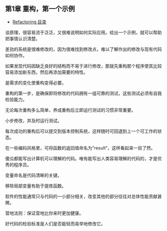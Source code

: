 ## 第1章 重构，第一个示例

- [Refactoring 目录](./index.md)

谈原理，很容易流于泛泛，又很难说明如何实际应用。给出一个示例，就可以帮助把事情认识清楚。

差劲的系统是很难修改的，因为很难找到修改点，难以了解作出的修改与现有代码如何协作。

如果发现代码因缺乏良好的结构而不易于进行修改，那就先重构那个程序使其比较容易添加新东西，然后再添加需要的特性。

是需求的变化使重构变得必要。

重构的第一步，是确保即将修改的代码拥有一组可靠的测试，这些测试必须有自我检验能力。

无论每次重构多么简单，养成重构后立即运行测试的习惯非常重要。

小步修改，并及时运行测试。

每次成功的重构后可以提交到版本控制系统，这样随时可回退到上一个可工作的状态。

在一些编码风格里，可将函数的返回值命名为”result“，这样看起来一目了然。

傻瓜都能写出计算机可以理解的代码。唯有能写出人类容易理解的代码的，才是优秀的程序员。

变量命名是代码清晰的关键。

移除局部变量有助于提炼函数。

软件的性能通常只与代码的一小部分相关，改变其他的部分往往对总体性能贡献甚微。

营地法则：保证营地比你来时更加健康。

好代码的检验标准是人们是否能轻而易举地修改它。
